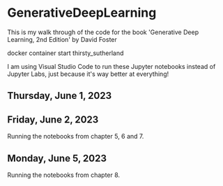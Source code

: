 # GenerativeDeepLearning

This is my walk through of the code for the book 'Generative Deep Learning, 2nd Edition' by David Foster

docker container start thirsty_sutherland

I am using Visual Studio Code to run these Jupyter notebooks instead of Jupyter Labs, just because it's way better at everything!

## Thursday, June 1, 2023

## Friday, June 2, 2023

Running the notebooks from chapter 5, 6 and 7.

## Monday, June 5, 2023

Running the notebooks from chapter 8. 
